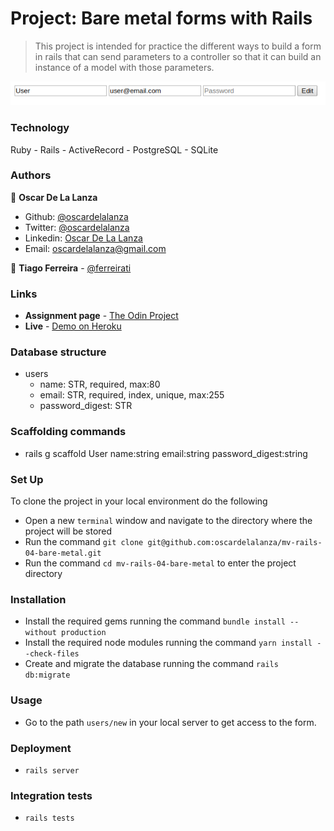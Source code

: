# Project: Bare metal forms with Rails

> This project is intended for practice the different ways to build a form in rails that can send parameters to a controller
> so that it can build an instance of a model with those parameters.

![screenshot](screenshots/bare-metal.png)

### Technology

Ruby - Rails - ActiveRecord - PostgreSQL - SQLite 

### Authors

👤 **Oscar De La Lanza**

- Github: [@oscardelalanza](https://github.com/oscardelalanza)
- Twitter: [@oscardelalanza](https://twitter.com/oscardelalanza)
- Linkedin: [Oscar De La Lanza](https://linkedin.com/in/oscardelalanza)
- Email: [oscardelalanza@gmail.com](mailto:oscardelalanza@gmail.com)

👤 **Tiago Ferreira** - [@ferreirati](https://github.com/ferreirati)

### Links

- **Assignment page** - [The Odin Project](https://www.theodinproject.com/courses/ruby-on-rails/lessons/forms)
- **Live** - [Demo on Heroku](https://sleepy-caverns-46639.herokuapp.com/)

### Database structure

- users
  - name: STR, required, max:80
  - email: STR, required, index, unique, max:255
  - password_digest: STR

### Scaffolding commands

- rails g scaffold User name:string email:string password_digest:string

### Set Up

To clone the project in your local environment do the following

- Open a new `terminal` window and navigate to the directory where the project will be stored
- Run the command `git clone git@github.com:oscardelalanza/mv-rails-04-bare-metal.git`
- Run the command `cd mv-rails-04-bare-metal` to enter the project directory

### Installation

- Install the required gems running the command `bundle install --without production`
- Install the required node modules running the command `yarn install --check-files`
- Create and migrate the database running the command `rails db:migrate`

### Usage

- Go to the path `users/new` in your local server to get access to the form. 

### Deployment

- `rails server`

### Integration tests

- `rails tests`
